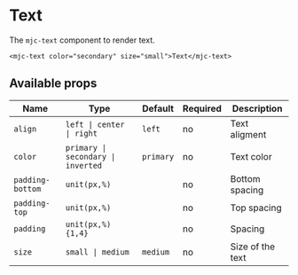# Text

The `mjc-text` component to render text.

```mjml
<mjc-text color="secondary" size="small">Text</mjc-text>
```

## Available props

| Name             | Type                               | Default   | Required | Description      |
| ---------------- | ---------------------------------- | --------- | -------- | ---------------- |
| `align`          | `left \| center \| right`          | `left`    | no       | Text aligment    |
| `color`          | `primary \| secondary \| inverted` | `primary` | no       | Text color       |
| `padding-bottom` | `unit(px,%)`                       |           | no       | Bottom spacing   |
| `padding-top`    | `unit(px,%)`                       |           | no       | Top spacing      |
| `padding`        | `unit(px,%){1,4}`                  |           | no       | Spacing          |
| `size`           | `small \| medium`                  | `medium`  | no       | Size of the text |
